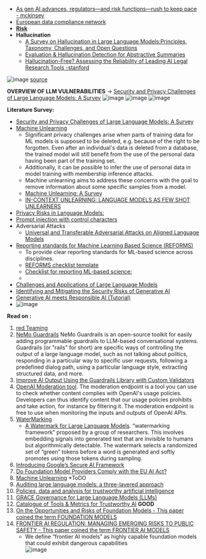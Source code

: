 - [As gen AI advances, regulators—and risk functions—rush to keep pace - mckinsey](https://www.mckinsey.com/~/media/mckinsey/business%20functions/risk/our%20insights/as%20gen%20ai%20advances%20regulators%20and%20risk%20functions%20rush%20to%20keep%20pace/as-gen-ai-advances-regulators-and-risk-functions-rush-to-keep-pace-vf.pdf?shouldIndex=false)
- [European data compliance network](https://eadpp.insightz.io/overview)
- [<b>Risk</b>](https://github.com/harirajeev/learn_LLMS/blob/main/risk.md)
- <b>Hallucination</b>
   - [A Survey on Hallucination in Large Language Models:Principles, Taxonomy, Challenges, and Open Questions](https://arxiv.org/pdf/2311.05232.pdf)     
   - [Evaluation & Hallucination Detection for Abstractive Summaries](https://eugeneyan.com/writing/abstractive/?utm_source=convertkit&utm_medium=email&utm_campaign=%F0%9F%93%88+How+DeepL+monitors+ML+in+production+%26+ML+observability+course+notes%20-%2012074149)
   - [Hallucination-Free? Assessing the Reliability of Leading AI Legal Research Tools -stanford](https://dho.stanford.edu/wp-content/uploads/Legal_RAG_Hallucinations.pdf)

![image](https://github.com/harirajeev/learn_LLMS/assets/13446418/a4ace62b-760e-4600-8979-09e98385f951)
[source](https://ksankar.medium.com/part-2-chatgpt-threat-vectors-guardrails-for-llmops-dbca8e0e68d4_)

<b>OVERVIEW OF LLM VULNERABILITIES</b> -> [Security and Privacy Challenges of Large Language Models: A Survey](https://arxiv.org/pdf/2402.00888.pdf)
![image](https://github.com/harirajeev/learn_LLMS/assets/13446418/d7db63ec-2ea1-480f-98f0-970292ef475e)
![image](https://github.com/harirajeev/learn_LLMS/assets/13446418/fa6287ba-b704-4947-a04c-14ea702ff30f)
![image](https://github.com/harirajeev/learn_LLMS/assets/13446418/946afa32-03b4-4547-b707-8b7b278a7f7a)

<b>Literature Survey:</b>
-  [Security and Privacy Challenges of Large Language Models: A Survey](https://arxiv.org/pdf/2402.00888.pdf)
-  [Machine Unlearning](https://ai.googleblog.com/2023/06/announcing-first-machine-unlearning.html)
      - Significant privacy challenges arise when parts of training data for ML models is supposed to be deleted, e.g. because of the right to be forgotten. Even after an individual's data is deleted from a database, the trained model will still benefit from the use of the personal data having been part of the training set.
      - Additionally, it can be possible to infer the use of personal data in model training with membership inference attacks.
      - Machine unlearning aims to address these concerns with the goal to remove information about some specific samples from a model.
      - [Machine Unlearning: A Survey](https://dl.acm.org/doi/pdf/10.1145/3603620)
      - [IN-CONTEXT UNLEARNING: LANGUAGE MODELS AS FEW SHOT UNLEARNERS](https://arxiv.org/pdf/2310.07579.pdf)
-  [Privacy Risks in Language Models:](https://github.com/harirajeev/learn_LLMS/blob/main/PrivacyRiskInLLM.md)
-  [Prompt injection with control characters](https://dropbox.tech/machine-learning/prompt-injection-with-control-characters-openai-chatgpt-llm)
-  Adversarial Attacks
      - [Universal and Transferable Adversarial Attacks on Aligned Language Models](https://arxiv.org/pdf/2307.15043.pdf)       
-  [Reporting standards for Machine Learning Based Science (REFORMS)](https://reforms.cs.princeton.edu/?utm_source=substack&utm_medium=email)
      -  To provide clear reporting standards for ML-based science across disciplines.       
      -  [REFORMS checklist template](https://reforms.cs.princeton.edu/appendices.pdf?utm_source=substack&utm_medium=email)
      -  [Checklist for reporting ML-based science:](https://reforms.cs.princeton.edu/obermeyer-sample.pdf)
      -        
- [Challenges and Applications of Large Language Models](https://arxiv.org/pdf/2307.10169.pdf)
- [Identifying and Mitigating the Security Risks of Generative AI](https://arxiv.org/pdf/2308.14840.pdf)
- [Generative AI meets Responsible AI (Tutorial)](https://sites.google.com/view/responsible-gen-ai-tutorial/home?authuser=0)
- ![image](https://github.com/harirajeev/learn_LLMS/assets/13446418/f5868d1d-6fe7-40b4-ae8a-4a1d2007122c)

<b>Read on :</b>

1. [red Teaming](https://huggingface.co/blog/red-teaming)
2. [NeMo Guardrails](https://github.com/NVIDIA/NeMo-Guardrails)
           NeMo Guardrails is an open-source toolkit for easily adding programmable guardrails to LLM-based conversational systems. Guardrails (or "rails" for short) are specific ways of controlling the output of a large language model, such as not talking about politics, responding in a particular way to specific user requests, following a predefined dialog path, using a particular language style, extracting structured data, and more.
3. [Improve AI Output Using the Guardrails Library with Custom Validators](https://www.mikulskibartosz.name/guardrails-ai-advanced-validators/)    
4. [OpenAI Moderation tool](https://platform.openai.com/docs/guides/moderation/overview).
       The moderation endpoint is a tool you can use to check whether content complies with OpenAI's usage policies. Developers can thus identify content that our usage policies prohibits and take action, for instance by filtering it. The moderation endpoint is free to use when monitoring the inputs and outputs of OpenAI APIs.
4. [WaterMarking](https://github.com/harirajeev/learn_LLMS/blob/main/WaterMarking)
   - [A Watermark for Large Language Models](https://arxiv.org/abs/2301.10226). “watermarking framework” proposed by a group of researchers. This involves embedding signals into generated text that are invisible to humans but algorithmically detectable. The watermark selects a randomized set of “green” tokens before a word is generated and softly promotes using those tokens during sampling.
6. [Introducing Google’s Secure AI Framework](https://blog.google/technology/safety-security/introducing-googles-secure-ai-framework/)
7. [Do Foundation Model Providers Comply with the EU AI Act?](https://crfm.stanford.edu/2023/06/15/eu-ai-act.html)
8. [Machine Unlearning](https://ai.googleblog.com/2023/06/announcing-first-machine-unlearning.html)  *ToDO
9. [Auditing large language models: a three-layered approach](https://link.springer.com/article/10.1007/s43681-023-00289-2)
10. [Policies, data and analysis for trustworthy artificial intelligence](https://oecd.ai/en/)
11. [GRACE Governance for Large Language Models (LLMs)](https://2021.ai/grace-governance-llm/)
12. [Catalogue of Tools & Metrics for Trustworthy AI](https://oecd.ai/en/catalogue/tools) <b>GOOD</b>
13. [On the Opportunities and Risks of Foundation Models - This paper coined the term FOUNDATION MODELS](https://arxiv.org/pdf/2108.07258.pdf)
14. [FRONTIER AI REGULATION: MANAGING EMERGING RISKS TO PUBLIC SAFETY - This paper coined the term FRONTIER AI MODELS](https://arxiv.org/pdf/2307.03718.pdf)
    -  We define “frontier AI models” as highly capable foundation models that could exhibit dangerous capabilities    
![image](https://github.com/harirajeev/learn_LLMS/assets/13446418/20cfa986-fd5d-4dd0-a02d-4a877b4eed94)
